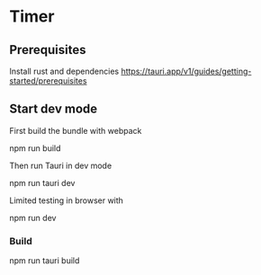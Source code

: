 # Timer

## Prerequisites
Install rust and dependencies
https://tauri.app/v1/guides/getting-started/prerequisites

## Start dev mode
First build the bundle with webpack

npm run build

Then run Tauri in dev mode

npm run tauri dev

Limited testing in browser with

npm run dev

### Build
npm run tauri build
